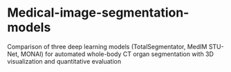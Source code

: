 # Medical-image-segmentation-models
Comparison of three deep learning models (TotalSegmentator, MedIM STU-Net, MONAI) for automated whole-body CT organ segmentation with 3D visualization and quantitative evaluation

